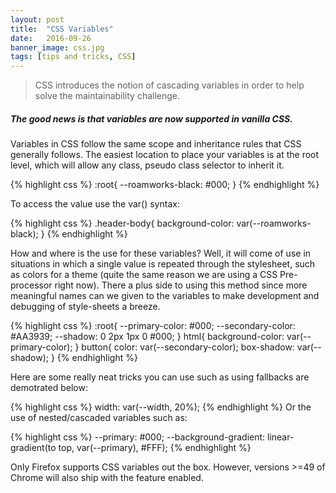 ```yaml
---
layout: post
title:  "CSS Variables"
date:   2016-09-26
banner_image: css.jpg
tags: [tips and tricks, CSS]
---
```


> CSS introduces the notion of cascading variables in order to help solve the maintainability challenge.

##### The good news is that variables are now supported in vanilla CSS.

Variables in CSS follow the same scope and inheritance rules that CSS generally follows. The easiest location to place your variables is at the root level, which will allow any class, pseudo class selector to inherit it.

<!--more-->

{% highlight css %}
:root{
--roamworks-black: #000;
}
{% endhighlight %}

To access the value use the var() syntax:

{% highlight css %}
.header-body{
background-color: var(--roamworks-black);
}
{% endhighlight %}

How and where is the use for these variables? Well, it will come of use in situations in which a single value is repeated through the stylesheet, such as colors for a theme (quite the same reason we are using a CSS Pre-processor right now). There a plus side to using this method since more meaningful names can we given to the variables to make development and debugging of style-sheets a breeze.

{% highlight css %}
:root{
--primary-color: #000;
--secondary-color: #AA3939;
--shadow: 0 2px 1px 0 #000;
}
html{
background-color: var(--primary-color);
}
button{
color: var(--secondary-color);
box-shadow: var(--shadow);
}
{% endhighlight %}

Here are some really neat tricks you can use such as using fallbacks are demotrated below:

{% highlight css %}
width: var(--width, 20%);
{% endhighlight %}
Or the use of nested/cascaded variables such as:

{% highlight css %}
--primary: #000;
--background-gradient: linear-gradient(to top, var(--primary), #FFF);
{% endhighlight %}

Only Firefox supports CSS variables out the box. However, versions >=49 of Chrome will also ship with the feature enabled.